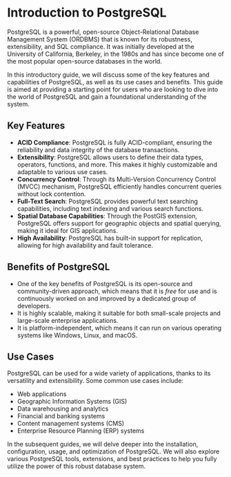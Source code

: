 # Introduction to PostgreSQL

PostgreSQL is a powerful, open-source Object-Relational Database Management System (ORDBMS) that is known for its robustness, extensibility, and SQL compliance. It was initially developed at the University of California, Berkeley, in the 1980s and has since become one of the most popular open-source databases in the world.

In this introductory guide, we will discuss some of the key features and capabilities of PostgreSQL, as well as its use cases and benefits. This guide is aimed at providing a starting point for users who are looking to dive into the world of PostgreSQL and gain a foundational understanding of the system.

## Key Features

- **ACID Compliance**: PostgreSQL is fully ACID-compliant, ensuring the reliability and data integrity of the database transactions.
- **Extensibility**: PostgreSQL allows users to define their data types, operators, functions, and more. This makes it highly customizable and adaptable to various use cases.
- **Concurrency Control**: Through its Multi-Version Concurrency Control (MVCC) mechanism, PostgreSQL efficiently handles concurrent queries without lock contention.
- **Full-Text Search**: PostgreSQL provides powerful text searching capabilities, including text indexing and various search functions.
- **Spatial Database Capabilities**: Through the PostGIS extension, PostgreSQL offers support for geographic objects and spatial querying, making it ideal for GIS applications.
- **High Availability**: PostgreSQL has built-in support for replication, allowing for high availability and fault tolerance.

## Benefits of PostgreSQL

- One of the key benefits of PostgreSQL is its open-source and community-driven approach, which means that it is *free* for use and is continuously worked on and improved by a dedicated group of developers.
- It is highly scalable, making it suitable for both small-scale projects and large-scale enterprise applications.
- It is platform-independent, which means it can run on various operating systems like Windows, Linux, and macOS.

## Use Cases

PostgreSQL can be used for a wide variety of applications, thanks to its versatility and extensibility. Some common use cases include:

- Web applications
- Geographic Information Systems (GIS)
- Data warehousing and analytics
- Financial and banking systems
- Content management systems (CMS)
- Enterprise Resource Planning (ERP) systems

In the subsequent guides, we will delve deeper into the installation, configuration, usage, and optimization of PostgreSQL. We will also explore various PostgreSQL tools, extensions, and best practices to help you fully utilize the power of this robust database system.